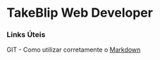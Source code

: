 # TakeBlip Web Developer

### Links Úteis

GIT - Como utilizar corretamente o [Markdown](https://www.markdownguide.org/basic-syntax/)
